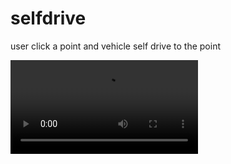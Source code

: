 # selfdrive

user click a point and vehicle self drive to the point

![alt text](https://github.com/lchengli59/selfdrive/blob/master/selfdrive.avi?raw=true)

